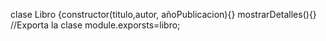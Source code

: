 clase Libro {constructor(titulo,autor,
añoPublicacion){}
mostrarDetalles(){}
//Exporta la clase module.exporsts=libro;


